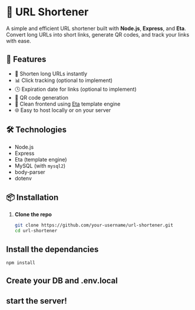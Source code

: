 # 🔗 URL Shortener

A simple and efficient URL shortener built with **Node.js**, **Express**, and **Eta**.  
Convert long URLs into short links, generate QR codes, and track your links with ease.

## 🚀 Features

- 🔗 Shorten long URLs instantly
- 📊 Click tracking (optional to implement)
- 🕓 Expiration date for links (optional to implement)
- 📱 QR code generation
- 🎨 Clean frontend using [Eta](https://eta.js.org/) template engine
- 🌐 Easy to host locally or on your server

## 🛠️ Technologies

- Node.js
- Express
- Eta (template engine)
- MySQL (with `mysql2`)
- body-parser
- dotenv

## 📦 Installation

1. **Clone the repo**
   ```bash
   git clone https://github.com/your-username/url-shortener.git
   cd url-shortener

## Install the dependancies

```
npm install
```

## Create your DB and .env.local

## start the server!

